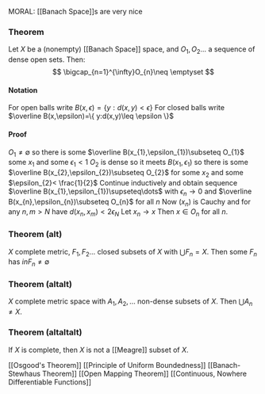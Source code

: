 MORAL: [[Banach Space]]s are very nice

### Theorem
Let $X$ be a (nonempty) [[Banach Space]] space, and $O_{1},O_{2}\dots$ a sequence of dense open sets. Then: 
$$
\bigcap_{n=1}^{\infty}O_{n}\neq \emptyset
$$
#### Notation
For open balls write $B(x,\epsilon)=\{ y:d(x,y)<\epsilon \}$
For closed balls write $\overline B(x,\epsilon)=\{ y:d(x,y)\leq \epsilon \}$

#### Proof
$O_{1}\neq \emptyset$ so there is some $\overline B(x_{1},\epsilon_{1})\subseteq O_{1}$ some $x_{1}$ and some $\epsilon_{1}<1$
$O_{2}$ is dense so it meets $B(x_{1},\epsilon_{1})$
 so there is some $\overline B(x_{2},\epsilon_{2})\subseteq O_{2}$ for some $x_{2}$ and some $\epsilon_{2}< \frac{1}{2}$
 Continue inductively and obtain sequence $\overline B(x_{1},\epsilon_{1})\supseteq\dots$
 with $\epsilon _n\to 0$ and 
 $\overline B(x_{n},\epsilon_{n})\subseteq O_{n}$ for all $n$
Now $(x_{n})$ is Cauchy and for any $n,m>N$ have $d(x_{n},x_{m})<2\epsilon_{N}$
Let $x_{n}\to x$
Then $x \in O_{n}$ for all $n$.

### Theorem (alt)
$X$ complete metric, $F_{1},F_{2}\dots$ closed subsets of $X$ with $\bigcup F_{n}=X$. Then some $F_{n}$ has $inF_{n}\neq \emptyset$

### Theorem (altalt)
$X$ complete metric space with $A_{1},A_{2},\dots$ non-dense subsets of $X$. Then $\bigcup A_{n}\neq X$.

### Theorem (altaltalt)
If $X$ is complete, then $X$ is not a [[Meagre]] subset of $X$.

[[Osgood's Theorem]]
[[Principle of Uniform Boundedness]]
[[Banach-Stewhaus Theorem]]
[[Open Mapping Theorem]]
[[Continuous, Nowhere Differentiable Functions]]